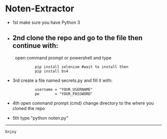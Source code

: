 # Noten-Extractor

- 1st make sure you have Python 3
- 2nd clone the repo and go to the file then continue with: 
    -
    . open command prompt or powershell and type
                
                pip install selenium #wait to install then
                pip install bs4

- 3rd create a file named secrets.py and fill it with:

                username = "YOUR_USERNAME"
                pw       = "YOUR_PASSWORD"
                                          
- 4th open command prompt (cmd) change directory to the where you cloned the repo
- 5th type "python noten.py" 


---
`Enjoy`

